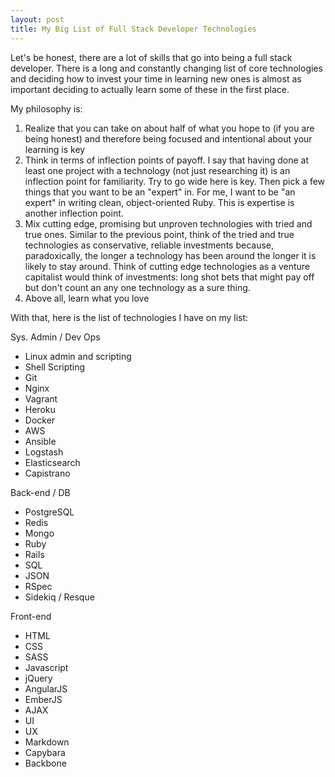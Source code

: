 ```yaml
---
layout: post
title: My Big List of Full Stack Developer Technologies
---
```

Let's be honest, there are a lot of skills that go into being a full stack developer. There is a long and constantly changing list of core technologies and deciding how to invest your time in learning new ones is almost as important deciding to actually learn some of these in the first place.

My philosophy is:
1. Realize that you can take on about half of what you hope to (if you are being honest) and therefore being focused and intentional about your learning is key
2. Think in terms of inflection points of payoff. I say that having done at least one project with a technology (not just researching it) is an inflection point for familiarity. Try to go wide here is key. Then pick a few things that you want to be an "expert" in. For me, I want to be "an expert" in writing clean, object-oriented Ruby. This is expertise is another inflection point.
3. Mix cutting edge, promising but unproven technologies with tried and true ones. Similar to the previous point, think of the tried and true technologies as conservative, reliable investments because, paradoxically, the longer a technology has been around the longer it is likely to stay around. Think of cutting edge technologies as a venture capitalist would think of investments: long shot bets that might pay off but don't count an any one technology as a sure thing.
4. Above all, learn what you love

With that, here is the list of technologies I have on my list:

Sys. Admin / Dev Ops

* Linux admin and scripting
* Shell Scripting
* Git
* Nginx
* Vagrant
* Heroku
* Docker
* AWS
* Ansible
* Logstash
* Elasticsearch
* Capistrano


Back-end / DB
* PostgreSQL
* Redis
* Mongo
* Ruby
* Rails
* SQL
* JSON
* RSpec
* Sidekiq / Resque


Front-end
* HTML
* CSS
* SASS
* Javascript
* jQuery
* AngularJS
* EmberJS
* AJAX
* UI
* UX
* Markdown
* Capybara
* Backbone
